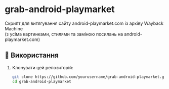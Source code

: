 # grab-android-playmarket

Скрипт для витягування сайту android-playmarket.com із архіву Wayback Machine  
(з усіма картинками, стилями та заміною посилань на android-playmarket.com)

## 🔧 Використання

1. Клонувати цей репозиторій:
   ```bash
   git clone https://github.com/yourusername/grab-android-playmarket.git
   cd grab-android-playmarket
